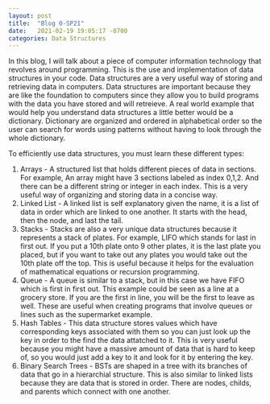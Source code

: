 ```yaml
---
layout: post
title:  "Blog 0-SP21"
date:   2021-02-19 19:05:17 -0700
categories: Data Structures
---
```


In this blog, I will talk about a piece of computer information technology that revolves around programming. This is the use and implementation of data structures in your code. Data structures are a very useful way of storing and retrieving data in computers. Data structures are important because they are like the foundation to computers since they allow you to build programs with the data you have stored and will retreieve. A real world example that would help you understand data structures a little better would be a dictionary. Dictionary are organized and ordered in alphabetical order so the user can search for words using patterns without having to look through the whole dictionary.

To efficiently use data structures, you must learn these different types:

1. Arrays - A structured list that holds different pieces of data in sections. For example, An array might have 3 sections labeled as index 0,1,2. And there can be a different string or integer in each index. This is a very useful way of organizing and storing data in a concise way.
2. Linked List - A linked list is self explanatory given the name, it is a list of data in order which are linked to one another. It starts with the head, then the node, and last the tail.
3. Stacks - Stacks are also a very unique data structures because it represents a stack of plates. For example, LIFO which stands for last in first out. If you put a 10th plate onto 9 other plates, it is the last plate you placed, but if you want to take out any plates you would take out the 10th plate off the top. This is useful because it helps for the evaluation of mathematical equations or recursion programming.
4. Queue - A queue is similar to a stack, but in this case we have FIFO which is first in first out. This example could be seen as a line at a grocery store. If you are the first in line, you will be the first to leave as well. These are useful when creating programs that involve queues or lines such as the supermarket example.
5. Hash Tables - This data structure stores values which have corresponding keys associated with them so you can just look up the key in order to the find the data attatched to it. This is very useful because you might have a massive amount of data that is hard to keep of, so you would just add a key to it and look for it by entering the key.
6. Binary Search Trees - BSTs are shaped in a tree with its branches of data that go in a hierarchial structure. This is also similar to linked lists because they are data that is stored in order. There are nodes, childs, and parents which connect with one another.